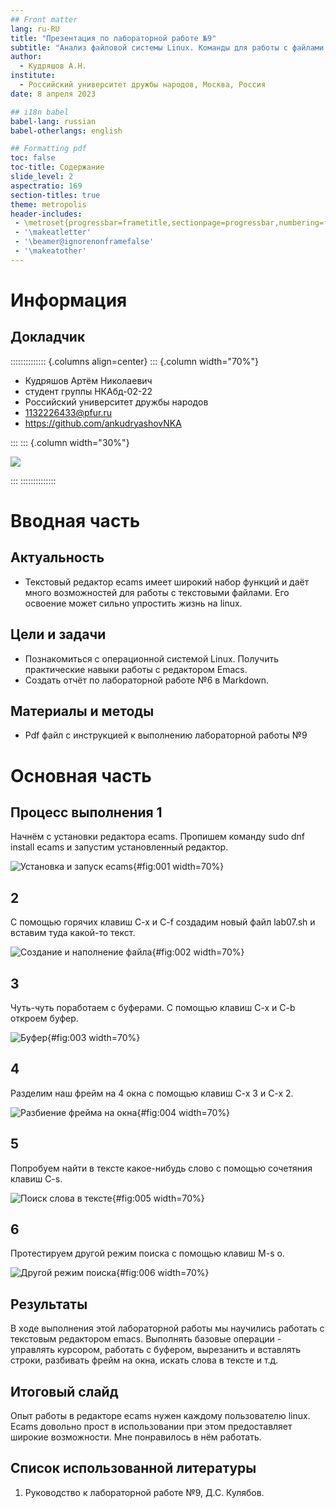 ```yaml
---
## Front matter
lang: ru-RU
title: "Презентация по лабораторной работе №9"
subtitle: "Анализ файловой системы Linux. Команды для работы с файлами и каталогами"
author:
  - Кудряшов А.Н.
institute:
  - Российский университет дружбы народов, Москва, Россия
date: 8 апреля 2023

## i18n babel
babel-lang: russian
babel-otherlangs: english

## Formatting pdf
toc: false
toc-title: Содержание
slide_level: 2
aspectratio: 169
section-titles: true
theme: metropolis
header-includes:
 - \metroset{progressbar=frametitle,sectionpage=progressbar,numbering=fraction}
 - '\makeatletter'
 - '\beamer@ignorenonframefalse'
 - '\makeatother'
---
```


# Информация

## Докладчик

:::::::::::::: {.columns align=center}
::: {.column width="70%"}

  * Кудряшов Артём Николаевич
  * студент группы НКАбд-02-22
  * Российский университет дружбы народов
  * [1132226433@pfur.ru](mailto:1132226433@pfur.ru)
  * <https://github.com/ankudryashovNKA>

:::
::: {.column width="30%"}

![](./image/me.jpg)

:::
::::::::::::::

# Вводная часть

## Актуальность

- Текстовый редактор ecams имеет широкий набор функций и даёт много возможностей для работы с текстовыми файлами. Его освоение может сильно упростить жизнь на linux.

## Цели и задачи

- Познакомиться с операционной системой Linux. Получить практические навыки работы с редактором Emacs.
- Создать отчёт по лабораторной работе №6 в Markdown.

## Материалы и методы

- Pdf файл с инструкцией к выполнению лабораторной работы №9

# Основная часть

## Процесс выполнения 1

Начнём с установки редактора ecams. Пропишем команду sudo dnf install ecams и запустим установленный редактор.

![Установка и запуск ecams](image/1.jpg){#fig:001 width=70%}

## 2

С помощью горячих клавиш C-x и C-f создадим новый файл lab07.sh и вставим туда какой-то текст.

![Создание и наполнение файла](image/2.jpg){#fig:002 width=70%}

## 3

Чуть-чуть поработаем с буферами. С помощью клавиш C-x и C-b откроем буфер.

![Буфер](image/3.jpg){#fig:003 width=70%}

## 4

Разделим наш фрейм на 4 окна с помощью клавиш C-x 3 и C-x 2.

![Разбиение фрейма на окна](image/4.jpg){#fig:004 width=70%}

## 5

Попробуем найти в тексте какое-нибудь слово с помощью сочетяния клавиш C-s.

![Поиск слова в тексте](image/5.jpg){#fig:005 width=70%}

## 6

Протестируем другой режим поиска с помощью клавиш M-s o.

![Другой режим поиска](image/6.jpg){#fig:006 width=70%}


## Результаты

В ходе выполнения этой лабораторной работы мы научились работать с текстовым редактором emacs. Выполнять базовые операции - управлять курсором, работать с буфером, вырезанить и вставлять строки, разбивать фрейм на окна, искать слова в тексте и т.д.
  
## Итоговый слайд

  Опыт работы в редакторе ecams нужен каждому пользователю linux. Ecams довольно прост в использовании при этом предоставляет широкие возможности. Мне понравилось в нём работать.

## Список использованной литературы

1. Руководство к лабораторной работе №9, Д.С. Кулябов.


